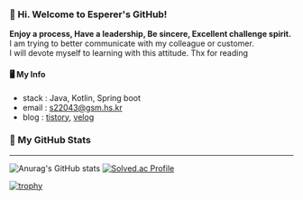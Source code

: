### 👋 Hi. Welcome to Esperer's GitHub!

**Enjoy a process, Have a leadership, Be sincere, Excellent challenge spirit.**  
I am trying to better communicate with my colleague or customer.  
I will devote myself to learning with this attitude. Thx for reading  

#### 🖥 My Info
- stack : Java, Kotlin, Spring boot
- email : s22043@gsm.hs.kr
- blog : [tistory](https://esperer.tistory.com), [velog](https://velog.io/@hope0206)


### 🌱 My GitHub Stats

---

![Anurag's GitHub stats](https://github-readme-stats.vercel.app/api?username=esperar&show_icons=true&theme=dracula)
[![Solved.ac Profile](http://mazassumnida.wtf/api/v2/generate_badge?boj=huemang)](https://solved.ac/huemang/)

  
[![trophy](https://github-profile-trophy.vercel.app/?username=esperar&theme=onedark&row=1)](https://github.com/ryo-ma/github-profile-trophy)
  

